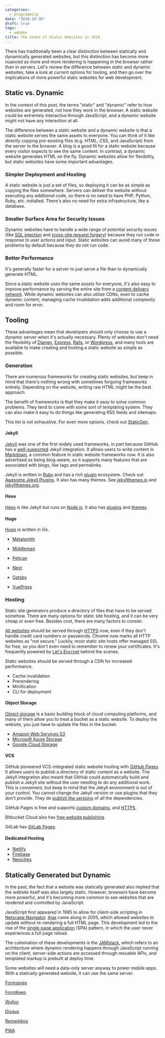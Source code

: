 ```yaml
---
categories:
  - programming
date: "2018-10-30"
draft: true
tags:
  - webdev
title: The State of Static Websites in 2018
---
```


There has traditionally been a clear distinction between statically and
dynamically generated websites, but this distinction has become more nuanced as
more and more rendering is happening in the browser rather than in servers.
Let's review the difference between static and dynamic websites, take a look at
current options for tooling, and then go over the implications of more powerful
static websites for web development.

## Static vs. Dynamic

In the context of this post, the terms "static" and "dynamic" refer to how
websites are generated, not how they work in the browser. A static website
could be extremely interactive through JavaScript, and a dynamic website might
not have any interaction at all.

The difference between a static website and a dynamic website is that a static
website serves the same assets to everyone. You can think of it like directly
copying pre-existing files (e.g. HTML, CSS, and JavaScript) from the server to
the browser. A blog is a good fit for a static website because every visitor
expects to see the same content. In contrast, a dynamic website generates HTML
on the fly. Dynamic websites allow for flexibility, but static websites have
some important advantages.

### Simpler Deployment and Hosting

A static website is just a set of files, so deploying it can be as simple as
copying the files somewhere. Servers can deliver the website without executing
any additional code, so there is no need to have PHP, Python, Ruby, etc.
installed. There's also no need for extra infrastructure, like a database.

### Smaller Surface Area for Security Issues

Dynamic websites have to handle a wide range of potential security issues (like
[SQL injection](https://en.wikipedia.org/wiki/SQL_injection) and [cross-site
request forgery](https://en.wikipedia.org/wiki/Cross-site_request_forgery))
because they run code in response to user actions and input. Static websites
can avoid many of these problems by default because they do not run code.

### Better Performance

It's generally faster for a server to just serve a file than to dynamically
generate HTML.

Since a static website uses the same assets for everyone, it's also easy to
improve performance by serving the entire site from a [content delivery
network](https://en.wikipedia.org/wiki/Content_delivery_network). While dynamic
websites can also utilize CDNs, even to cache dynamic content, managing cache
invalidation adds additional complexity and room for error.

## Tooling

These advantages mean that developers should only choose to use a dynamic
server when it's actually necessary. Plenty of websites don't need the
flexibility of [Django](https://www.djangoproject.com/),
[Express](https://expressjs.com/), [Rails](https://rubyonrails.org/), or
[Wordpress](https://wordpress.org/), and many tools are available to make
creating and hosting a static website as simple as possible.

### Generation

There are numerous frameworks for creating static websites, but keep in mind
that there's nothing wrong with sometimes forgoing frameworks entirely.
Depending on the website, writing raw HTML might be the best approach.

The benefit of frameworks is that they make it easy to solve common problems.
They tend to come with some sort of templating system. They can also make it
easy to do things like generating RSS feeds and sitemaps.

This list is not exhaustive. For even more options, check out
[StaticGen](https://www.staticgen.com/).

#### Jekyll

[Jekyll](https://jekyllrb.com/) was one of the first widely used frameworks, in
part because GitHub has a
[well-supported](https://help.github.com/articles/using-jekyll-as-a-static-site-generator-with-github-pages/)
Jekyll integration. It allows users to write content in
[Markdown](https://commonmark.org/), a common feature in static website
frameworks now. It is also advertised as being blog-aware, so it supports many
features that are associated with blogs, like tags and permalinks.

Jekyll is written in [Ruby](https://www.ruby-lang.org/) and has a rich
[plugin](https://jekyllrb.com/docs/plugins/) ecosystem. Check out [Awesome
Jekyll Plugins](https://github.com/planetjekyll/awesome-jekyll-plugins). It
also has many themes. See [jekyllthemes.io](https://jekyllthemes.io/) and
[jekyllthemes.org](http://jekyllthemes.org/).

#### Hexo

[Hexo](https://hexo.io/) is like Jekyll but runs on
[Node.js](https://nodejs.org/). It also has
[plugins](https://hexo.io/plugins/index.html) and
[themes](https://hexo.io/themes/).

#### Hugo

[Hugo](https://gohugo.io/) is written in Go.

* [Metalsmith](http://www.metalsmith.io/)
* [Middleman](https://middlemanapp.com/)
* [Pelican](https://github.com/getpelican/pelican)

* [Next](https://nextjs.org/)
* [Gatsby](https://www.gatsbyjs.org/)
* [VuePress](https://vuepress.vuejs.org/)

### Hosting

Static site generators produce a directory of files that have to be served
somehow. There are many options for static site hosting, and it can be very
cheap or even free. Besides cost, there are many factors to consier.

[All
websites](https://developers.google.com/web/fundamentals/security/encrypt-in-transit/why-https)
should be served through [HTTPS](https://en.wikipedia.org/wiki/HTTPS) now, even
if they don't handle credit card numbers or passwords. Chrome now marks all
HTTP websites as "not secure." Luckily, most static site hosts offer managed
SSL for free, so you don't even need to remember to renew your certificates.
It's frequently powered by [Let's Encrypt](https://letsencrypt.org/) behind the
scenes.

Static websites should be served through a CDN for increased performance.


* Cache invalidation
* Prerendering
* Minification
* CLI for deployment

#### Object Storage

[Object storage](https://en.wikipedia.org/wiki/Object_storage) is a basic building block of cloud computing platforms, and
many of them allow you to treat a bucket as a static website. To deploy the
website, you just have to update the files in the bucket.

* [Amazon Web Services S3](https://docs.aws.amazon.com/AmazonS3/latest/dev/WebsiteHosting.html)
* [Microsoft Azure Storage](https://docs.microsoft.com/en-us/azure/storage/blobs/storage-blob-static-website)
* [Google Cloud Storage](https://cloud.google.com/storage/docs/hosting-static-website)

#### VCS

GitHub pioneered VCS-integrated static website hosting with [GitHub
Pages](https://pages.github.com/). It allows users to publish a directory of
static content as a website. The Jekyll integration also meant that GitHub
could automatically build and publish a Jekyll site without the user needing to
do any additional work. This is convenient, but keep in mind that the Jekyll
environment is out of your control. You cannot change the Jekyll version or use
plugins that they don't provide. They do [publish the
versions](https://pages.github.com/versions/) of all the dependencies.

GitHub Pages is free and supports [custom
domains](https://help.github.com/articles/using-a-custom-domain-with-github-pages/),
and
[HTTPS](https://help.github.com/articles/securing-your-github-pages-site-with-https/).

Bitbucket Cloud also has [free website
publishing](https://confluence.atlassian.com/bitbucket/publishing-a-website-on-bitbucket-cloud-221449776.html).

GitLab has [GitLab Pages](https://about.gitlab.com/features/pages/).

#### Dedicated Hosting

* [Netlify](https://www.netlify.com/)
* [Firebase](https://firebase.google.com/docs/hosting/)
* [Neocities](https://neocities.org/)

## Statically Generated but Dynamic

In the past, the fact that a website was statically generated also implied that
the website itself was also largely static. However, browsers have become more
powerful, and it's becoming more common to see websites that are rendered
and controlled by JavaScript.

JavaScript first appeared in 1995 to allow for client-side scripting in
[Netscape Navigator](https://en.wikipedia.org/wiki/Netscape_Navigator).
[Ajax](https://en.wikipedia.org/wiki/Ajax_(programming)) came along in 2005,
which allowed websites to update without re-rendering a full HTML page. This
development led to the rise of the [single-page
application](https://en.wikipedia.org/wiki/Single-page_application) (SPA)
pattern, in which the user never experiences a full page reload.

The culmination of these developments is the [JAMstack](https://jamstack.org/),
which refers to an architecture where dynamic rendering happens through
JavaScript running on the client, server-side actions are accessed through
resuable APIs, and templated markup is prebuilt at deploy time.

Some websites will need a data-only server anyway to power mobile apps. With a
statically generated website, it can use the same server.

[Formspree](https://formspree.io/)

[FormKeep](https://formkeep.com/)

[Wufoo](https://www.wufoo.com/)

[Disqus](https://disqus.com/)

[Remarkbox](https://www.remarkbox.com/)

[PWA](https://developers.google.com/web/progressive-web-apps/)
